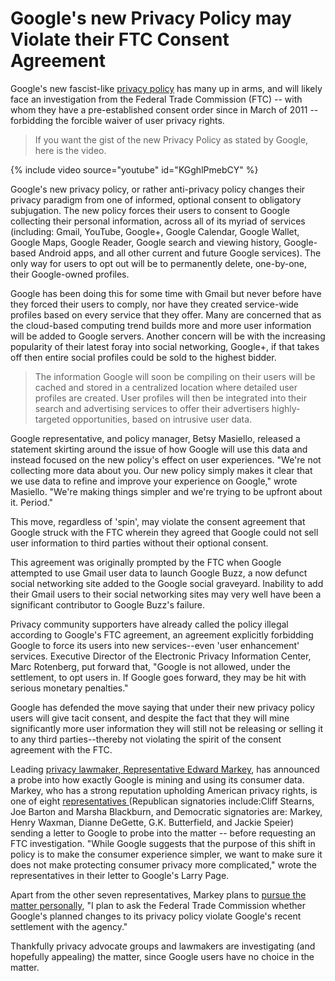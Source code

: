 # Google's new Privacy Policy may Violate their FTC Consent Agreement

Google's new fascist-like <a href="http://www.google.com/policies/privacy/preview/" title="Google's New Privacy Policy, effective March 01, 2012">privacy policy</a> has many up in arms, and will likely face an investigation from the Federal Trade Commission (FTC) -- with whom they have a pre-established consent order since in March of 2011 -- forbidding the forcible waiver of user privacy rights.

> If you want the gist of the new Privacy Policy as stated by Google, here is the video.

{% include video source="youtube" id="KGghlPmebCY" %}

Google's new privacy policy, or rather anti-privacy policy changes their privacy paradigm from one of informed, optional consent to obligatory subjugation. The new policy forces their users to consent to Google collecting their personal information, across all of its myriad of services (including: Gmail, YouTube, Google+, Google Calendar, Google Wallet, Google Maps, Google Reader, Google search and viewing history, Google-based Android apps, and all other current and future Google services). The only way for users to opt out will be to permanently delete, one-by-one, their Google-owned profiles.

Google has been doing this for some time with Gmail but never before have they forced  their users to comply, nor have they created service-wide profiles based on every service that they offer. Many are concerned that as the cloud-based computing trend builds more and more user information will be added to Google servers. Another concern will be with the increasing popularity of their latest foray into social networking, Google+, if that takes off then entire social profiles could be sold to the highest bidder.

> The information Google will soon be compiling on their users will be cached and stored in a centralized location where detailed user profiles are created. User profiles will then be integrated into their search and advertising services to offer their advertisers highly-targeted opportunities, based on intrusive user data.

Google representative, and policy manager,  Betsy Masiello, released a statement skirting around the issue of how Google will use this data and instead focused on the new policy's effect on user experiences. "We're not collecting more data about you. Our new policy simply makes it clear that we use data to refine and improve your experience on Google," wrote Masiello. "We're making things simpler and we're trying to be upfront about it. Period."

This move, regardless of 'spin', may violate the consent agreement that Google struck with the FTC wherein they agreed that Google could not sell user information to third parties without their optional consent.

This agreement was originally prompted by the FTC when Google attempted to use Gmail user data to launch Google Buzz, a now defunct social networking site added to the Google social graveyard. Inability to add their Gmail users to their social networking sites may very well have been a significant contributor to Google Buzz's failure. 

Privacy community supporters have already called the policy illegal according to Google's FTC agreement, an agreement explicitly forbidding Google to force its users into new services--even 'user enhancement' services. Executive Director of the Electronic Privacy Information Center, Marc Rotenberg, put forward that, "Google is not allowed, under the settlement, to opt users in. If Google goes forward, they may be hit with serious monetary penalties."

Google has defended the move saying that under their new privacy policy users will give  tacit consent, and despite the fact that they will mine significantly more user information they will still not be releasing or selling it to any third parties--thereby not violating the spirit of the consent agreement with the FTC.

Leading <a href="http://www.edmarkey.org/">privacy lawmaker, Representative Edward Markey</a>, has announced a probe into how exactly Google is mining and using its consumer data. Markey, who has a strong reputation upholding American privacy rights, is one of eight <a href="http://markey.house.gov/press-release/markey-statement-google-privacy-policy-changes">representatives </a>(Republican signatories include:Cliff Stearns, Joe Barton and Marsha Blackburn, and Democratic signatories are: Markey, Henry Waxman, Dianne DeGette, G.K. Butterfield, and Jackie Speier) sending a letter to Google to probe into the matter -- before requesting an FTC investigation. "While Google suggests that the purpose of this shift in policy is to make the consumer experience simpler, we want to make sure it does not make protecting consumer privacy more complicated," wrote the representatives in their letter to Google's Larry Page.

Apart from the other seven representatives, Markey plans to <a href="http://www.edmarkey.org/">pursue the matter personally</a>, "I plan to ask the Federal Trade Commission whether Google's planned changes to its privacy policy violate Google's recent settlement with the agency."

Thankfully privacy advocate groups and lawmakers are investigating (and hopefully appealing) the matter, since Google users have no choice in the matter.
